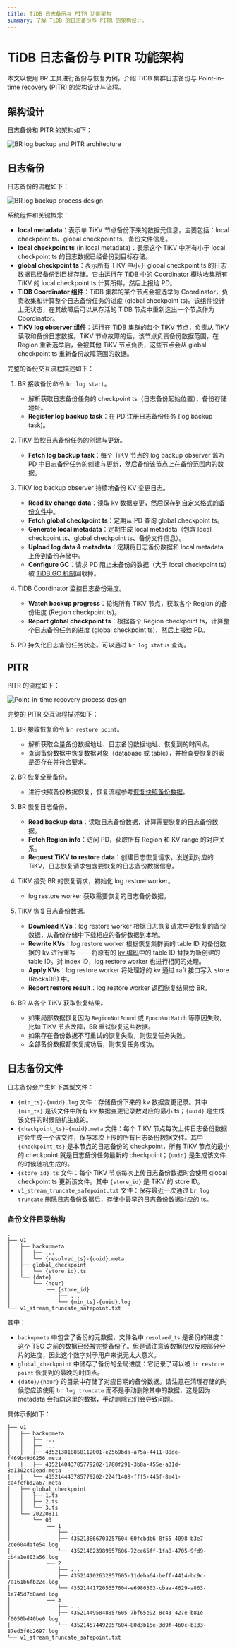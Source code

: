 ```yaml
---
title: TiDB 日志备份与 PITR 功能架构
summary: 了解 TiDB 的日志备份与 PITR 的架构设计。
---
```


# TiDB 日志备份与 PITR 功能架构

本文以使用 BR 工具进行备份与恢复为例，介绍 TiDB 集群日志备份与 Point-in-time recovery (PITR) 的架构设计与流程。

## 架构设计

日志备份和 PITR 的架构如下：

![BR log backup and PITR architecture](/media/br/br-log-arch.png)

## 日志备份

日志备份的流程如下：

![BR log backup process design](/media/br/br-log-backup-ts.png)

系统组件和关键概念：

* **local metadata**：表示单 TiKV 节点备份下来的数据元信息，主要包括：local checkpoint ts、global checkpoint ts、备份文件信息。
* **local checkpoint ts** (in local metadata)：表示这个 TiKV 中所有小于 local checkpoint ts 的日志数据已经备份到目标存储。
* **global checkpoint ts**：表示所有 TiKV 中小于 global checkpoint ts 的日志数据已经备份到目标存储。它由运行在 TiDB 中的 Coordinator 模块收集所有 TiKV 的 local checkpoint ts 计算所得，然后上报给 PD。
* **TiDB Coordinator 组件**：TiDB 集群的某个节点会被选举为 Coordinator，负责收集和计算整个日志备份任务的进度 (global checkpoint ts)。该组件设计上无状态，在其故障后可以从存活的 TiDB 节点中重新选出一个节点作为 Coordinator。
* **TiKV log observer 组件**：运行在 TiDB 集群的每个 TiKV 节点，负责从 TiKV 读取和备份日志数据。TiKV 节点故障的话，该节点负责备份数据范围，在 Region 重新选举后，会被其他 TiKV 节点负责，这些节点会从 global checkpoint ts 重新备份故障范围的数据。

完整的备份交互流程描述如下：

1. BR 接收备份命令 `br log start`。
   * 解析获取日志备份任务的 checkpoint ts（日志备份起始位置）、备份存储地址。
   * **Register log backup task**：在 PD 注册日志备份任务 (log backup task)。

2. TiKV 监控日志备份任务的创建与更新。
   * **Fetch log backup task**：每个 TiKV 节点的 log backup observer 监听 PD 中日志备份任务的创建与更新，然后备份该节点上在备份范围内的数据。

3. TiKV log backup observer 持续地备份 KV 变更日志。
   * **Read kv change data**：读取 kv 数据变更，然后保存到[自定义格式的备份文件](#日志备份文件)中。
   * **Fetch global checkpoint ts**：定期从 PD 查询 global checkpoint ts。
   * **Generate local metadata**：定期生成 local metadata（包含 local checkpoint ts、global checkpoint ts、备份文件信息）。
   * **Upload log data & metadata**：定期将日志备份数据和 local metadata 上传到备份存储中。
   * **Configure GC**：请求 PD 阻止未备份的数据（大于 local checkpoint ts）被 [TiDB GC 机制](/garbage-collection-overview.md)回收掉。

4. TiDB Coordinator 监控日志备份进度。
   * **Watch backup progress**：轮询所有 TiKV 节点，获取各个 Region 的备份进度 (Region checkpoint ts)。
   * **Report global checkpoint ts**：根据各个 Region checkpoint ts，计算整个日志备份任务的进度 (global checkpoint ts)，然后上报给 PD。

5. PD 持久化日志备份任务状态。可以通过 `br log status` 查询。

## PITR

PITR 的流程如下：

![Point-in-time recovery process design](/media/br/pitr-ts.png)

完整的 PITR 交互流程描述如下：

1. BR 接收恢复命令 `br restore point`。
   * 解析获取全量备份数据地址、日志备份数据地址、恢复到的时间点。
   * 查询备份数据中恢复数据对象（database 或 table），并检查要恢复的表是否存在并符合要求。

2. BR 恢复全量备份。
   * 进行快照备份数据恢复，恢复流程参考[恢复快照备份数据](/br/br-snapshot-architecture.md#恢复流程)。

3. BR 恢复日志备份。
   * **Read backup data**：读取日志备份数据，计算需要恢复的日志备份数据。
   * **Fetch Region info**：访问 PD，获取所有 Region 和 KV range 的对应关系。
   * **Request TiKV to restore data**：创建日志恢复请求，发送到对应的 TiKV，日志恢复请求包含要恢复的日志备份数据信息。

4. TiKV 接受 BR 的恢复请求，初始化 log restore worker。
   * log restore worker 获取需要恢复的日志备份数据。

5. TiKV 恢复日志备份数据。
   * **Download KVs**：log restore worker 根据日志恢复请求中要恢复的备份数据，从备份存储中下载相应的备份数据到本地。
   * **Rewrite KVs**：log restore worker 根据恢复集群表的 table ID 对备份数据的 kv 进行重写 —— 将原有的 [kv 编码](/tidb-computing.md#表数据与-key-value-的映射关系)中的 table ID 替换为新创建的 table ID。对 index ID，log restore worker 也进行相同的处理。
   * **Apply KVs**：log restore worker 将处理好的 kv 通过 raft 接口写入 store (RocksDB) 中。
   * **Report restore result**：log restore worker 返回恢复结果给 BR。

6. BR 从各个 TiKV 获取恢复结果。
   * 如果局部数据恢复因为 `RegionNotFound` 或 `EpochNotMatch` 等原因失败，比如 TiKV 节点故障，BR 重试恢复这些数据。
   * 如果存在备份数据不可重试的恢复失败，则恢复任务失败。
   * 全部备份数据都恢复成功后，则恢复任务成功。

## 日志备份文件

日志备份会产生如下类型文件：

- `{min_ts}-{uuid}.log` 文件：存储备份下来的 kv 数据变更记录。其中 `{min_ts}` 是该文件中所有 kv 数据变更记录数对应的最小 ts；`{uuid}` 是生成该文件的时候随机生成的。
- `{checkpoint_ts}-{uuid}.meta` 文件：每个 TiKV 节点每次上传日志备份数据时会生成一个该文件，保存本次上传的所有日志备份数据文件。其中 `{checkpoint_ts}` 是本节点的日志备份的 checkpoint，所有 TiKV 节点的最小的 checkpoint 就是日志备份任务最新的 checkpoint；`{uuid}` 是生成该文件的时候随机生成的。
- `{store_id}.ts` 文件：每个 TiKV 节点每次上传日志备份数据时会使用 global checkpoint ts 更新该文件。其中 `{store_id}` 是 TiKV 的 store ID。
- `v1_stream_truncate_safepoint.txt` 文件：保存最近一次通过 `br log truncate` 删除日志备份数据后，存储中最早的日志备份数据对应的 ts。

### 备份文件目录结构

```
.
├── v1
│   ├── backupmeta
│   │   ├── ...
│   │   └── {resolved_ts}-{uuid}.meta
│   ├── global_checkpoint
│   │   └── {store_id}.ts
│   └── {date}
│       └── {hour}
│           └── {store_id}
│               ├── ...
│               └── {min_ts}-{uuid}.log
└── v1_stream_truncate_safepoint.txt
```

其中：

- `backupmeta` 中包含了备份的元数据，文件名中 `resolved_ts` 是备份的进度：这个 TSO 之前的数据已经被完整备份了。但是请注意该数据仅仅反映部分分片的进度，因此这个数字对于用户来说无太大意义。
- `global_checkpoint` 中储存了备份的全局进度：它记录了可以被 `br restore point` 恢复到的最晚的时间点。
- `{date}/{hour}` 的目录中存储了对应日期的备份数据。请注意在清理存储的时候您应该使用 `br log truncate` 而不是手动删除其中的数据，这是因为 metadata 会指向这里的数据，手动删除它们会导致问题。

具体示例如下：

```
├── v1
│   ├── backupmeta
│   │   ├── ...
│   │   ├── ...
│   │   ├── 435213818858112001-e2569bda-a75a-4411-88de-f469b49d6256.meta
│   │   ├── 435214043785779202-1780f291-3b8a-455e-a31d-8a1302c43ead.meta
│   │   └── 435214443785779202-224f1408-fff5-445f-8e41-ca4fcfbd2a67.meta
│   ├── global_checkpoint
│   │   ├── 1.ts
│   │   ├── 2.ts
│   │   └── 3.ts
│   └── 20220811
│       └── 03
│           ├── 1
│           │   ├── ...
│           │   ├── 435213866703257604-60fcbdb6-8f55-4098-b3e7-2ce604dafe54.log
│           │   └── 435214023989657606-72ce65ff-1fa8-4705-9fd9-cb4a1e803a56.log
│           ├── 2
│           │   ├── ...
│           │   ├── 435214102632857605-11deba64-beff-4414-bc9c-7a161b6fb22c.log
│           │   └── 435214417205657604-e6980303-cbaa-4629-a863-1e745d7b8aed.log
│           └── 3
│               ├── ...
│               ├── 435214495848857605-7bf65e92-8c43-427e-b81e-f0050bd40be0.log
│               └── 435214574492057604-80d3b15e-3d9f-4b0c-b133-87ed3f6b2697.log
└── v1_stream_truncate_safepoint.txt
```

